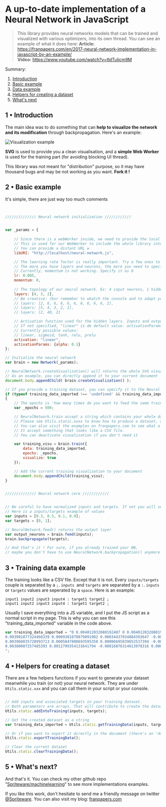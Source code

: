 # A up-to-date implementation of a Neural Network in JavaScript 

> This library provides neural networks models that can be trained and
> visualized with various optimizers, into its own thread. You can see
> an example of what it does here: 
> **Article:** https://franpapers.com/en/2017-neural-network-implementation-in-javascript-by-an-example/  
> **Video:** https://www.youtube.com/watch?v=tIdTulicm9M  

Summary:

 1. [Introduction](https://github.com/Spriteware/neural-network#1--introduction) 
 2. [Basic example](https://github.com/Spriteware/neural-network#2--basic-example)
 3. [Data example](https://github.com/Spriteware/neural-network#3--data-example)
 4. [Helpers for creating a dataset](https://github.com/Spriteware/neural-network#4--helpers-for-creating-a-dataset) 
 5. [What's next](https://github.com/Spriteware/neural-network#5--whats-next)

## 1 • Introduction

The main idea was to do something that can **help to visualize the network and its modification** through backpropagation. Here's an example:

![Visualization example](https://franpapers.com/wp-content/uploads/2017/10/Capture.png)

**SVG** is used to provide you a clean visualisation, and a **simple Web Worker** is used for the training part (for avoiding blocking UI thread).

This library was not meant for "distribution" purpose, so it may have thousand bugs and may be not working as you want. **Fork it !**

## 2 • Basic example
It's simple, there are just way too much comments
```javascript


////////////// Neural network initialization ////////////


var _params = {
        
    // Since there is a webWorker inside, we need to provide the local URI.
    // This is used for our WebWorker to include the whole library into itself.
    // You can provide a distant URL w
    libURI: "http://localhost/neural-network.js",

    // The learning rate factor is really important. Try a few ones to get the right one.
    // The more you have layers and neurons, the more you need to specify a small one
    // Currently, momentum is not working. Specify it as 0
    lr: 0.005,          
    momentum: 0,
    
    // The topology of our neural network. Ex: 4 input neurons, 1 hidden layer (3 neurons) and 2 output neurons 
    layers: [4, 3, 2],  
    // Be creative: (bur remember to whatch the console and to adapt your learning rate)
    // layers: [2, 6, 6, 6, 6, 6, 6, 6, 6, 6, 2],
    // layers: [5, 4, 3, 2, 1],
    // layers: [2, 40, 2]

    // Activation function used for the hidden layers. Inputs and outputs neurons have a linear activation function
    // If not specified, "linear" is de default value. activationParams are just factors that impacts some activation function (etc: PReLu)
    // Currently possible values:
    // linear, sigmoid, tanh, relu, prelu 
    activation: "linear",
    activationParams: {alpha: 0.1}
};

// Initialize the neural network
var brain = new Network(_params);

// NeuralNetwork.createVisualization() will returns the whole SVG visualisation as a DOM element
// As an example, you can directly append it to your current document
document.body.appendChild( brain.createVisualization() );  

// If you provide a training dataset, you can specify it to the Neural Net and train it with it
if (typeof training_data_imported !== 'undefined' && training_data_imported !== undefined)
{
    // The epochs is 'how many times do you want to feed the same training dataset'
    var _epochs = 500;

    // NeuralNetwork.train accept a string which contains your whole dataset, and returns a DOM object for visualizating the training.
    // Please see Utils.static.xxxx to know how to produce a dataset, and how are formatted a dataset.
    // You can also visit the examples on franpapers.com to see what a dataset looks like
    // It accept something that looks like a CSV file.
    // You can deactivate visualization if you don't need it 

    var training_visu = brain.train({
        data: training_data_imported,
        epochs: _epochs,
        visualize: true
    });

    // Add the current training visualization to your document
    document.body.appendChild(training_visu);
}


////////////// Neural network core ////////////


// Be careful to have normalized inputs and targets. If not you will see the errors jumping
// Here is a inputs/targets example of values
var inputs = [0.3, 0.5, 0.1, 0.9];  
var targets = [0, 1];      

// NeuralNetwork.feed() returns the output layer
var output_neurons = brain.feed(inputs);
brain.backpropagate(targets);

// And that's it ! For sure, if you already trained your NN,
// maybe you don't have to use NeuralNetwork.backpropagation() anymore


```

## 3 • Training data example 
The training looks like a CSV file. Except that it is not. Every `inputs/targets` couple is separated by a `;`. `inputs `and `targets` are separated by a `:`. `inputs` or `targets` values are seperated by a `space`. Here is an example:
```
input1 input2 input3 input4 : target1 target2 ;
input1 input2 input3 input4 : target1 target2 ;
```

Usually I save everything into a JS variable, and I put the JS script as a normal script in my page. This is why you can see this "training_data_imported" variable in the code above.
```javascript
var training_data_imported = "0 0.004012032080192407 0 0.004012032080192407 : 6.123233995736767e-17 -1;\
0.003901877324468339 0.0009301870879891982 0.00034437034884393647 -0.0009193694393909713 : -0.9726239602750568 -0.23238466364815152;\
0.003968835720993713 0.0005847808693595358 0.00006695839652537394 -0.0003454062186296625 : -0.9892652288476347 -0.14613112944556783;\
0.00380007257485393 0.0012799354131641794 -0.00016876314613978316 0.0006951545438046436 : -0.9473190861218562 0.32029135028790773;\
";
```

## 4 • Helpers for creating a dataset 
There are a few helpers functions if you want to generate your dataset meanwhile you train (or not) your neural network. They are under `Utils.static.xxx` and you can call them in your script or your console.
```javascript

// Add inputs and associated targets in your training dataset. 
// Both parameters are arrays. That will contribute to create the dataset as a string
Utils.static.addIntoTraining(inputs, targets);

// Get the created dataset as a string
var training_data_imported = Utils.static.getTrainingData(inputs, targets);

// Or if you want to export it directly in the document (there's an 'document.body.appendChild' inside)
Utils.static.exportTrainingData();

// Clear the current dataset
Utils.static.clearTrainingData();
```

## 5 • What's next?

And that's it. 
You can check my other github repo "[Spriteware/machinelearning](https://github.com/Spriteware/machinelearning)" to see more implementations examples. 

If you like this work, don't hesitate to send me a friendly message on twitter [@Spriteware](https://twitter.com/Spriteware).
You can also visit my blog: [franpapers.com](https://franpapers.com)

